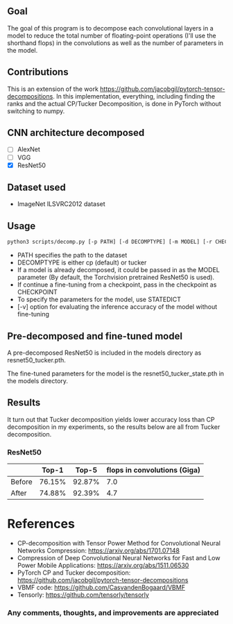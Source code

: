 ## Goal
The goal of this program is to decompose each convolutional layers in a model to reduce the total number of floating-point operations (I'll use the shorthand flops) in the convolutions as well as the number of parameters in the model.

## Contributions
This is an extension of the work https://github.com/jacobgil/pytorch-tensor-decompositions.
In this implementation, everything, including finding the ranks and the actual CP/Tucker Decomposition, is done in PyTorch without switching to numpy.

## CNN architecture decomposed
- [ ] AlexNet
- [ ] VGG
- [x] ResNet50

## Dataset used
- ImageNet ILSVRC2012 dataset

## Usage
```bash
python3 scripts/decomp.py [-p PATH] [-d DECOMPTYPE] [-m MODEL] [-r CHECKPOINT] [-s STATEDICT] [-v]
```
- PATH specifies the path to the dataset
- DECOMPTYPE is either cp (default) or tucker
- If a model is already decomposed, it could be passed in as the MODEL parameter (By default, the Torchvision pretrained ResNet50 is used).
- If continue a fine-tuning from a checkpoint, pass in the checkpoint as CHECKPOINT
- To specify the parameters for the model, use STATEDICT
- [-v] option for evaluating the inference accuracy of the model without fine-tuning

## Pre-decomposed and fine-tuned model

A pre-decomposed ResNet50 is included in the models directory as resnet50_tucker.pth.

The fine-tuned parameters for the model is the resnet50_tucker_state.pth in the models directory.

## Results

It turn out that Tucker decomposition yields lower accuracy loss than CP decomposition in my experiments, so the results below are all from Tucker decomposition.

### ResNet50

|  | Top-1 | Top-5 | flops in convolutions (Giga) |
| ------------- | ------------- | ------------- |  ------------- |
| Before | 76.15% | 92.87% | 7.0 |
| After | 74.88% | 92.39% | 4.7 |

# References

- CP-decomposition with Tensor Power Method for Convolutional Neural Networks Compression: https://arxiv.org/abs/1701.07148
- Compression of Deep Convolutional Neural Networks for Fast and Low Power Mobile Applications: https://arxiv.org/abs/1511.06530
- PyTorch CP and Tucker decomposition: https://github.com/jacobgil/pytorch-tensor-decompositions
- VBMF code: https://github.com/CasvandenBogaard/VBMF
- Tensorly: https://github.com/tensorly/tensorly

### Any comments, thoughts, and improvements are appreciated
